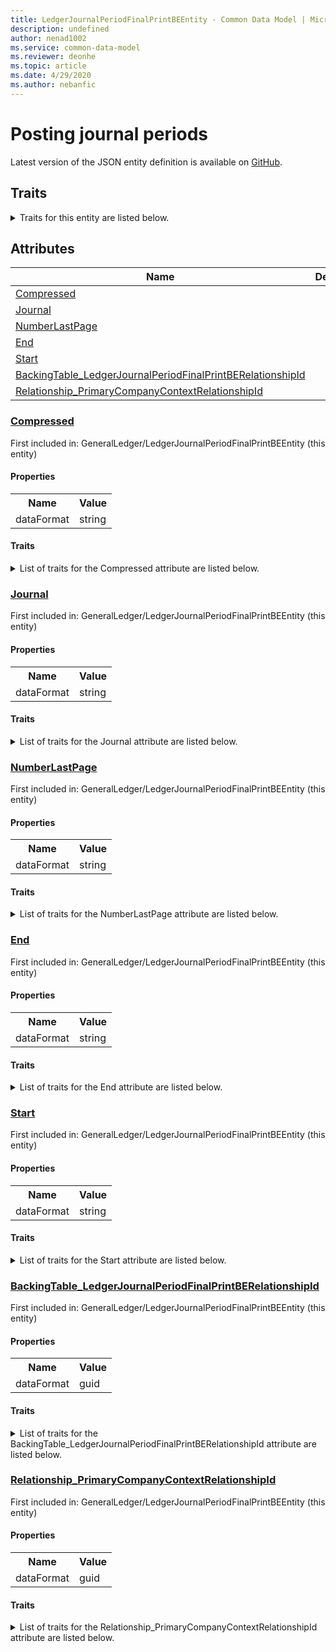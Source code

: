 ```yaml
---
title: LedgerJournalPeriodFinalPrintBEEntity - Common Data Model | Microsoft Docs
description: undefined
author: nenad1002
ms.service: common-data-model
ms.reviewer: deonhe
ms.topic: article
ms.date: 4/29/2020
ms.author: nebanfic
---
```


# Posting journal periods

  
 Latest version of the JSON entity definition is available on <a href="https://github.com/Microsoft/CDM/tree/master/schemaDocuments/core/operationsCommon/Entities/Finance/GeneralLedger/LedgerJournalPeriodFinalPrintBEEntity.cdm.json" target="_blank">GitHub</a>.  

## Traits

<details>
<summary>Traits for this entity are listed below.  
</summary>

**is.CDM.entityVersion**  
  <table><tr><th>Parameter</th><th>Value</th><th>Data type</th><th>Explanation</th></tr><tr><td>versionNumber</td><td>"1.0.0"</td><td>string</td><td>semantic version number of the entity</td></tr></table>

**is.application.releaseVersion**  
  <table><tr><th>Parameter</th><th>Value</th><th>Data type</th><th>Explanation</th></tr><tr><td>releaseVersion</td><td>"10.0.13.0"</td><td>string</td><td>semantic version number of the application introducing this entity</td></tr></table>

**is.localized.displayedAs**  
  Holds the list of language specific display text for an object.  <table><tr><th>Parameter</th><th>Value</th><th>Data type</th><th>Explanation</th></tr><tr><td>localizedDisplayText</td><td><table><tr><th>languageTag</th><th>displayText</th></tr><tr><td>en</td><td>Posting journal periods</td></tr></table></td><td>entity</td><td>a reference to the constant entity holding the list of localized text</td></tr></table>

</details>

## Attributes

|Name|Description|First Included in Instance|
|---|---|---|
|[Compressed](#Compressed)||<a href="LedgerJournalPeriodFinalPrintBEEntity.md" target="_blank">GeneralLedger/LedgerJournalPeriodFinalPrintBEEntity</a>|
|[Journal](#Journal)||<a href="LedgerJournalPeriodFinalPrintBEEntity.md" target="_blank">GeneralLedger/LedgerJournalPeriodFinalPrintBEEntity</a>|
|[NumberLastPage](#NumberLastPage)||<a href="LedgerJournalPeriodFinalPrintBEEntity.md" target="_blank">GeneralLedger/LedgerJournalPeriodFinalPrintBEEntity</a>|
|[End](#End)||<a href="LedgerJournalPeriodFinalPrintBEEntity.md" target="_blank">GeneralLedger/LedgerJournalPeriodFinalPrintBEEntity</a>|
|[Start](#Start)||<a href="LedgerJournalPeriodFinalPrintBEEntity.md" target="_blank">GeneralLedger/LedgerJournalPeriodFinalPrintBEEntity</a>|
|[BackingTable_LedgerJournalPeriodFinalPrintBERelationshipId](#BackingTable_LedgerJournalPeriodFinalPrintBERelationshipId)||<a href="LedgerJournalPeriodFinalPrintBEEntity.md" target="_blank">GeneralLedger/LedgerJournalPeriodFinalPrintBEEntity</a>|
|[Relationship_PrimaryCompanyContextRelationshipId](#Relationship_PrimaryCompanyContextRelationshipId)||<a href="LedgerJournalPeriodFinalPrintBEEntity.md" target="_blank">GeneralLedger/LedgerJournalPeriodFinalPrintBEEntity</a>|

### <a href=#Compressed name="Compressed">Compressed</a>

First included in: GeneralLedger/LedgerJournalPeriodFinalPrintBEEntity (this entity)  

#### Properties

<table><tr><th>Name</th><th>Value</th></tr><tr><td>dataFormat</td><td>string</td></tr></table>

#### Traits

<details>
<summary>List of traits for the Compressed attribute are listed below.</summary>

**is.dataFormat.character**  
**is.dataFormat.big**  
**is.dataFormat.array**  
**is.dataFormat.character**  
**is.dataFormat.array**  
</details>

### <a href=#Journal name="Journal">Journal</a>

First included in: GeneralLedger/LedgerJournalPeriodFinalPrintBEEntity (this entity)  

#### Properties

<table><tr><th>Name</th><th>Value</th></tr><tr><td>dataFormat</td><td>string</td></tr></table>

#### Traits

<details>
<summary>List of traits for the Journal attribute are listed below.</summary>

**is.dataFormat.character**  
**is.dataFormat.big**  
**is.dataFormat.array**  
**is.dataFormat.character**  
**is.dataFormat.array**  
</details>

### <a href=#NumberLastPage name="NumberLastPage">NumberLastPage</a>

First included in: GeneralLedger/LedgerJournalPeriodFinalPrintBEEntity (this entity)  

#### Properties

<table><tr><th>Name</th><th>Value</th></tr><tr><td>dataFormat</td><td>string</td></tr></table>

#### Traits

<details>
<summary>List of traits for the NumberLastPage attribute are listed below.</summary>

**is.dataFormat.character**  
**is.dataFormat.big**  
**is.dataFormat.array**  
**is.dataFormat.character**  
**is.dataFormat.array**  
</details>

### <a href=#End name="End">End</a>

First included in: GeneralLedger/LedgerJournalPeriodFinalPrintBEEntity (this entity)  

#### Properties

<table><tr><th>Name</th><th>Value</th></tr><tr><td>dataFormat</td><td>string</td></tr></table>

#### Traits

<details>
<summary>List of traits for the End attribute are listed below.</summary>

**is.dataFormat.character**  
**is.dataFormat.big**  
**is.dataFormat.array**  
**is.dataFormat.character**  
**is.dataFormat.array**  
</details>

### <a href=#Start name="Start">Start</a>

First included in: GeneralLedger/LedgerJournalPeriodFinalPrintBEEntity (this entity)  

#### Properties

<table><tr><th>Name</th><th>Value</th></tr><tr><td>dataFormat</td><td>string</td></tr></table>

#### Traits

<details>
<summary>List of traits for the Start attribute are listed below.</summary>

**is.dataFormat.character**  
**is.dataFormat.big**  
**is.dataFormat.array**  
**is.dataFormat.character**  
**is.dataFormat.array**  
</details>

### <a href=#BackingTable_LedgerJournalPeriodFinalPrintBERelationshipId name="BackingTable_LedgerJournalPeriodFinalPrintBERelationshipId">BackingTable_LedgerJournalPeriodFinalPrintBERelationshipId</a>

First included in: GeneralLedger/LedgerJournalPeriodFinalPrintBEEntity (this entity)  

#### Properties

<table><tr><th>Name</th><th>Value</th></tr><tr><td>dataFormat</td><td>guid</td></tr></table>

#### Traits

<details>
<summary>List of traits for the BackingTable_LedgerJournalPeriodFinalPrintBERelationshipId attribute are listed below.</summary>

**is.dataFormat.character**  
**is.dataFormat.big**  
**is.dataFormat.array**  
**is.dataFormat.guid**  
**means.identity.entityId**  
**is.linkedEntity.identifier**  
Marks the attribute(s) that hold foreign key references to a linked (used as an attribute) entity. This attribute is added to the resolved entity to enumerate the referenced entities.  <table><tr><th>Parameter</th><th>Value</th><th>Data type</th><th>Explanation</th></tr><tr><td>entityReferences</td><td><table><tr><th>entityReference</th><th>attributeReference</th></tr><tr><td><a href="../../../Tables/Finance/Ledger/Group/LedgerJournalPeriodFinalPrintBE.md" target="_blank">/core/operationsCommon/Tables/Finance/Ledger/Group/LedgerJournalPeriodFinalPrintBE.cdm.json/LedgerJournalPeriodFinalPrintBE</a></td><td><a href="../../../Tables/Finance/Ledger/Group/LedgerJournalPeriodFinalPrintBE.md#RecId" target="_blank">RecId</a></td></tr></table></td><td>entity</td><td>a reference to the constant entity holding the list of entity references</td></tr></table>

**is.dataFormat.guid**  
**is.dataFormat.character**  
**is.dataFormat.array**  
</details>

### <a href=#Relationship_PrimaryCompanyContextRelationshipId name="Relationship_PrimaryCompanyContextRelationshipId">Relationship_PrimaryCompanyContextRelationshipId</a>

First included in: GeneralLedger/LedgerJournalPeriodFinalPrintBEEntity (this entity)  

#### Properties

<table><tr><th>Name</th><th>Value</th></tr><tr><td>dataFormat</td><td>guid</td></tr></table>

#### Traits

<details>
<summary>List of traits for the Relationship_PrimaryCompanyContextRelationshipId attribute are listed below.</summary>

**is.dataFormat.character**  
**is.dataFormat.big**  
**is.dataFormat.array**  
**is.dataFormat.guid**  
**means.identity.entityId**  
**is.linkedEntity.identifier**  
Marks the attribute(s) that hold foreign key references to a linked (used as an attribute) entity. This attribute is added to the resolved entity to enumerate the referenced entities.  <table><tr><th>Parameter</th><th>Value</th><th>Data type</th><th>Explanation</th></tr><tr><td>entityReferences</td><td><table><tr><th>entityReference</th><th>attributeReference</th></tr><tr><td><a href="../../../Tables/Finance/Ledger/Main/CompanyInfo.md" target="_blank">/core/operationsCommon/Tables/Finance/Ledger/Main/CompanyInfo.cdm.json/CompanyInfo</a></td><td><a href="../../../Tables/Finance/Ledger/Main/CompanyInfo.md#RecId" target="_blank">RecId</a></td></tr></table></td><td>entity</td><td>a reference to the constant entity holding the list of entity references</td></tr></table>

**is.dataFormat.guid**  
**is.dataFormat.character**  
**is.dataFormat.array**  
</details>
